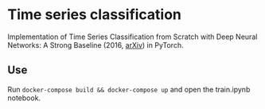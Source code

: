 # Time series classification 

Implementation of Time Series Classification from Scratch with Deep Neural Networks: A Strong Baseline (2016, [arXiv](https://arxiv.org/abs/1611.06455)) in PyTorch.

## Use

Run `docker-compose build && docker-compose up` and open the train.ipynb notebook.
